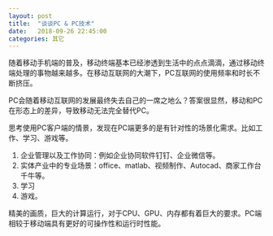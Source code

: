 ```yaml
---
layout: post
title:  "谈谈PC & PC技术"
date:   2018-09-26 22:45:00
categories: 其它
---
```


随着移动手机端的普及，移动终端基本已经渗透到生活中的点点滴滴，通过移动终端处理的事物越来越多。在移动互联网的大潮下，PC互联网的使用频率和时长不断挤压。

PC会随着移动互联网的发展最终失去自己的一席之地么？答案很显然，移动和PC在形态上的差异，导致移动无法完全替代PC。

思考使用PC客户端的情景，发现在PC端更多的是有针对性的场景化需求。比如工作、学习、游戏等。

1. 企业管理以及工作协同：例如企业协同软件钉钉、企业微信等。
2. 实体产业中的专业场景：office、matlab、视频制作、Autocad、商家工作台千牛等。
3. 学习
4. 游戏。

精美的画质，巨大的计算运行，对于CPU、GPU、内存都有着巨大的要求。PC端相较于移动端具有更好的可操作性和运行时性能。


